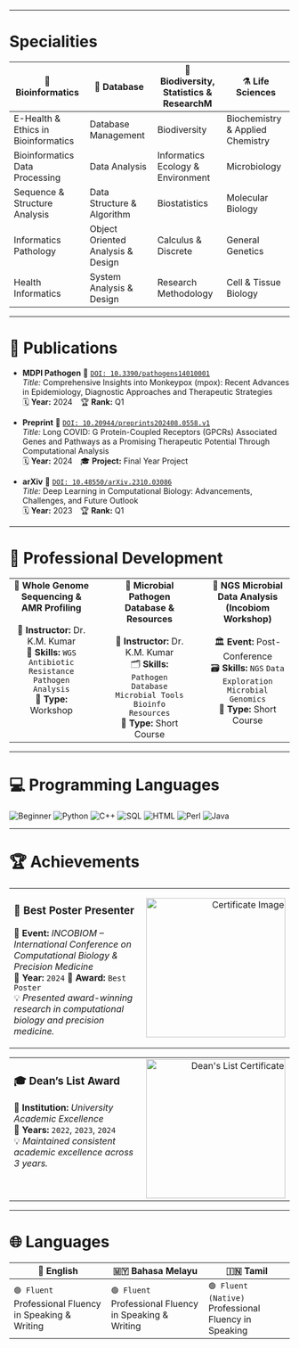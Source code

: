 ---------------------------------------------------------------------------------------------------------------------------
# Specialities

| 🧬 Bioinformatics | 💾 Database | 🌱 Biodiversity, Statistics & ResearchM | ⚗️ Life Sciences |
|------------------|---------|----------------------------------------|------------------------------|
| E-Health & Ethics in Bioinformatics | Database Management | Biodiversity | Biochemistry & Applied Chemistry |
| Bioinformatics Data Processing      | Data Analysis | Informatics Ecology & Environment | Microbiology |
| Sequence & Structure Analysis       | Data Structure & Algorithm | Biostatistics | Molecular Biology |
| Informatics Pathology              | Object Oriented Analysis & Design | Calculus & Discrete | General Genetics |
| Health Informatics                 | System Analysis & Design | Research Methodology | Cell & Tissue Biology |

---------------------------------------------------------------------------------------------------------------------------
# 📄 Publications

- **MDPI Pathogen**  📎 [`DOI: 10.3390/pathogens14010001`](https://doi.org/10.3390/pathogens14010001)  
  *Title:* Comprehensive Insights into Monkeypox (mpox): Recent Advances in Epidemiology, Diagnostic Approaches and Therapeutic Strategies  
  🗓️ **Year:** 2024 🏆 **Rank:** Q1

- **Preprint**  📎 [`DOI: 10.20944/preprints202408.0558.v1`](https://doi.org/10.20944/preprints202408.0558.v1)  
  *Title:* Long COVID: G Protein-Coupled Receptors (GPCRs) Associated Genes and Pathways as a Promising Therapeutic Potential Through Computational Analysis  
  🗓️ **Year:** 2024 🎓 **Project:** Final Year Project

- **arXiv**  📎 [`DOI: 10.48550/arXiv.2310.03086`](https://doi.org/10.48550/arXiv.2310.03086)  
  *Title:* Deep Learning in Computational Biology: Advancements, Challenges, and Future Outlook  
  🗓️ **Year:** 2023 🏆 **Rank:** Q1



---------------------------------------------------------------------------------------------------------------------------
# 🧪 Professional Development

<p align="center">
  <table>
    <tr>
      <td width="30%" valign="top">
        <div align="left">
          <div align="center"><strong>🔬 Whole Genome Sequencing & AMR Profiling</strong><br><br>
          📘 <strong>Instructor:</strong> Dr. K.M. Kumar<br>
          🧩 <strong>Skills:</strong> <code>WGS</code> <code>Antibiotic Resistance</code> <code>Pathogen Analysis</code><br>
          📍 <strong>Type:</strong> Workshop
        </div>
      </td>
      <td width="5%"></td> <!-- Spacer -->
      <td width="30%" valign="top">
        <div align="left">
          <div align="center"><strong>🦠 Microbial Pathogen Database & Resources</strong><br><br>
          📘 <strong>Instructor:</strong> Dr. K.M. Kumar<br>
          🗂️ <strong>Skills:</strong> <code>Pathogen Database</code> <code>Microbial Tools</code> <code>Bioinfo Resources</code><br>
          📍 <strong>Type:</strong> Short Course
        </div>
      </td>
      <td width="5%"></td> <!-- Spacer -->
      <td width="30%" valign="top">
        <div align="left">
          <div align="center"><strong>🧬 NGS Microbial Data Analysis (Incobiom Workshop)</strong><br><br>
          🏛️ <strong>Event:</strong> Post-Conference<br>
          🗃️ <strong>Skills:</strong> <code>NGS</code> <code>Data Exploration</code> <code>Microbial Genomics</code><br>
          📍 <strong>Type:</strong> Short Course
        </div>
      </td>
    </tr>
  </table>
</p>


---------------------------------------------------------------------------------------------------------------------------
# 💻 Programming Languages
![Beginner](https://img.shields.io/badge/Beginner-%F0%9F%94%B4-red)
![Python](https://img.shields.io/badge/-Python-3776AB?style=for-the-badge&logo=python&logoColor=white) ![C++](https://img.shields.io/badge/-C++-00599C?style=for-the-badge&logo=c%2B%2B&logoColor=white) ![SQL](https://img.shields.io/badge/-SQL-4479A1?style=for-the-badge&logo=mysql&logoColor=white) ![HTML](https://img.shields.io/badge/-HTML5-E34F26?style=for-the-badge&logo=html5&logoColor=white)  ![Perl](https://img.shields.io/badge/-Perl-39457E?style=for-the-badge&logo=perl&logoColor=white) ![Java](https://img.shields.io/badge/-Java-007396?style=for-the-badge&logo=java&logoColor=white)



---
# 🏆 Achievements

<table width="100%">
  <tr>
    <td valign="top" width="65%">

### 🥇 Best Poster Presenter  
📍 **Event:** *INCOBIOM – International Conference on Computational Biology & Precision Medicine*  
📅 **Year:** `2024`  🏅 **Award:** `Best Poster`  
💡 _Presented award-winning research in computational biology and precision medicine._

  </td>
  <td align="right" width="35%">
    <img src="https://via.placeholder.com/250x180.png?text=Certificate+1" alt="Certificate Image" width="250">
  </td>
</tr>
</table>


<table width="100%">
  <tr>
    <td valign="top" width="65%">

### 🎓 Dean’s List Award  
🏫 **Institution:** *University Academic Excellence*  
📅 **Years:** `2022`, `2023`, `2024`  
💡 _Maintained consistent academic excellence across 3 years._

  </td>
  <td align="right" width="35%">
    <img src="https://via.placeholder.com/250x180.png?text=Certificate+2" alt="Dean's List Certificate" width="250">
  </td>
</tr>
</table>

    
   











---------------------------------------------------------------------------------------------------------------------------
# 🌐 Languages

  | 🏴 English            | 🇲🇾 Bahasa Melayu      | 🇮🇳 Tamil               |
  |-----------------------|------------------------|-------------------------|
  | `🟢 Fluent`<br>Professional Fluency in Speaking & Writing | `🟢 Fluent`<br>Professional Fluency in Speaking & Writing | `🟢 Fluent (Native)`<br>Professional Fluency in Speaking |









